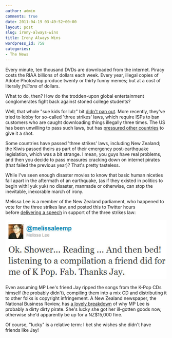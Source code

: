 ```yaml
---
author: admin
comments: true
date: 2011-04-19 03:49:52+00:00
layout: post
slug: irony-always-wins
title: Irony Always Wins
wordpress_id: 758
categories:
- The News
---
```


Every minute, ten thousand DVDs are downloaded from the internet. Piracy costs the RIAA billions of dollars each week. Every year, illegal copies of Adobe Photoshop produce twenty or thirty funny memes; but at a cost of literally _frillions_ of dollars.

What to do, then? How do the trodden-upon global entertainment conglomerates fight back against stoned college students? <!-- more -->

Well, that whole "sue kids for lulz" bit [didn't pan out](http://online.wsj.com/article/SB122966038836021137.html). More recently, they've tried to lobby for so-called 'three strikes' laws, which require ISPs to ban customers who are caught downloading things illegally three times. The US has been unwilling to pass such laws, but has [pressured other countries](https://www.eff.org/deeplinks/2010/12/not-so-gentle-persuasion-us-bullies-spain-proposed) to give it a shot.

Some countries have passed 'three strikes' laws, including New Zealand; the Kiwis passed theirs as part of their emergency post-earthquake legislation, which was a bit strange. I mean, you guys have real problems, and then you decide to pass measures cracking down on internet pirates (that failed the previous year)? That's pretty tasteless.

While I've seen enough disaster movies to know that basic human niceties fall apart in the aftermath of an earthquake, (as if they existed in politics to begin with! yuk yuk) no disaster, manmade or otherwise, can stop the inevitable, inexorable march of irony.

﻿﻿﻿Melissa Lee is a member of the New Zealand parliament, who happened to vote for the three strikes law, and posted this to Twitter hours before [delivering a speech](http://www.youtube.com/watch?v=9IIyk1y9o_8) in support of the three strikes law:

![](/images/lee-pirate.jpg)

Even assuming MP Lee's friend Jay ripped the songs from the K-Pop CDs himself (he probably didn't), compiling them into a mix CD and distributing it to other folks is copyright infringement. A New Zealand newspaper, the National Business Review, has [a lovely breakdown](http://www.nbr.co.nz/article/melissa-lee-you-appear-be-pirate-ck-90883) of why MP Lee is probably a dirty dirty pirate. She's lucky she got her ill-gotten goods now, otherwise she'd apparently be up for a NZ$15,000 fine.

Of course, "lucky" is a relative term: I bet she wishes she didn't have friends like Jay!


